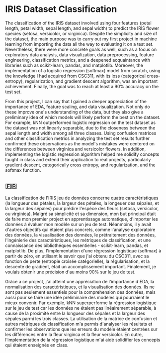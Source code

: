 # IRIS Dataset Classification
The classification of the IRIS dataset involved using four features (petal length, petal width, sepal length, and sepal width) to predict the IRIS flower species (setosa, versicolor, or virginica). Despite the simplicity and size of the dataset, the main purpose was to carry out my first project in machine learning from importing the data all the way to evaluating it on a test set. Nevertheless, there were more concrete goals as well, such as a focus on exploratory data analysis, data visualization, data preprocessing, feature engineering, classification metrics, and a deepened acquaintance with libraries such as scikit-learn, pandas, and matplotlib. Moreover, the implementation of a logistic regression (softmax) model from scratch, using the knowledge I had acquired from CSC311, with its loss (categorical cross-entropy), regularization, and gradient descent algorithm, was an important achievement. Finally, the goal was to reach at least a 90% accuracy on the test set.

From this project, I can say that I gained a deeper appreciation of the importance of EDA, feature scaling, and data visualization. Not only do these improve one's understanding of the data, but they also give a preliminary idea of which models will likely perform the best on the dataset. For example, kNN outperformed logistic regression on the test dataset as the dataset was not linearly separable, due to the closeness between the sepal length and width among all three classes. Using confusion matrices and other classification metrics in analyzing the test set results further confirmed these observations as the model's mistakes were centered on the differences between virginica and versicolor flowers. In addition, implementing the logistic regression algorithm helped me solidify concepts taught in class and extend their application to real projects, particularly gradient descent, categorically cross entropy, and regularization, and the softmax function.

## 🇫🇷
La classification de l'IRIS jeu de données concerne quatre caractéristiques (la longueur des pétales, la largeur des pétales, la longeuer des sépales, et la largeur des sépales) pour prédire l'espèce des fleurs (setosa, versicolor, ou virginica). Malgré sa simplicité et sa dimension, mon but principal était de faire mon premier project en apprentissage automatique, d'importer les données à évaluer mon modèle sur un jeu de test. Néanmoins, il y avait d'autres objectifs qui étaient plus concrets, comme l'analyse exploratoire des données, la visualisation des données, le prétraitement des données, l'ingénierie des caractéristiques, les métriques de classification, et une connaissance des bibliothéques essentielles - scikit-learn, pandas, et matplotlib. De plus, l'implementation d'une régression logistique (softmax) à partir de zéro, en utilisant le savoir que j'ai obtenu du CSC311, avec sa fonction de perte (entropie croisée catégorielle), la régularisation, et la descente de gradient, était un accomplissement important. Finalement, je voulais obtenir une précision d'au moins 90% sur le jeu de test.

Grâce a ce project, j'ai atteint une appréciation de l'importance d'EDA, la normalisation des caractéristiques, et la visualisation des données. Ils ne sont pas seulement essentiels pour la comprehension des données, mais aussi pour se faire une idée préliminaire des modèles qui pourraient le mieux convenir. Par exemple, kNN superperforme la régression logistique sur le jeu de test car les données ne étaient pas linéairement séparable, à cause de la proximité entre la longueur des sépales et la largeur des sépales parmi les trois classes. La utilisation de la matrice de confusion et autres métriques de classification m'a permis d'analyser les résultats et confirmer les observations que les erreurs du modèle étaient centrées sur les différences entre la fleur virginca et la fleur versicolor. En outre, l'implementation de la régression logistique m'ai aidé solidifier les concepts qui étaient enseignés en class.

